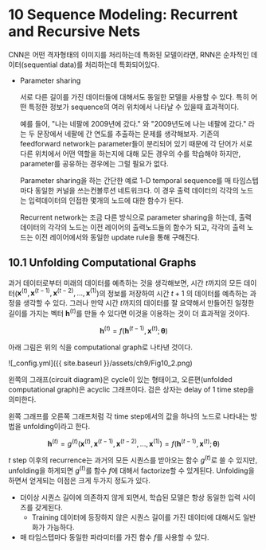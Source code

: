 # 10 Sequence Modeling: Recurrent and Recursive Nets

CNN은 어떤 격자형태의 이미지를 처리하는데 특화된 모델이라면, RNN은 순차적인 데이터(sequential data)를 처리하는데 특화되어있다.

- Parameter sharing

    서로 다른 길이를 가진 데이터들에 대해서도 동일한 모델을 사용할 수 있다. 특히 어떤 특정한 정보가 sequence의 여러 위치에서 나타날 수 있을때 효과적이다.

    예를 들어, "나는 네팔에 2009년에 갔다." 와 "2009년도에 나는 네팔에 갔다." 라는 두 문장에서 네팔에 간 연도를 추출하는 문제를 생각해보자. 기존의 feedforward network는 parameter들이 분리되어 있기 때문에 각 단어가 서로 다른 위치에서 어떤 역할을 하는지에 대해 모든 경우의 수를 학습해야 하지만, parameter를 공유하는 경우에는 그럴 필요가 없다.

    Parameter sharing을 하는 간단한 예로 1-D temporal sequence를 매 타임스텝마다 동일한 커널을 쓰는컨볼루션 네트워크다. 이 경우 출력 데이터의 각각의 노드는 입력데이터의 인접한 몇개의 노드에 대한 함수가 된다. 

    Recurrent network는 조금 다른 방식으로 parameter sharing을 하는데, 출력 데이터의 각각의 노드는 이전 레이어의 출력노드들의 함수가 되고, 각각의 출력 노드는 이전 레이어에서와 동일한 update rule을 통해 구해진다.

## 10.1 Unfolding Computational Graphs

과거 데이터로부터 미래의 데이터를 예측하는 것을 생각해보면, 시간 $t$까지의 모든 데이터($\boldsymbol x^{(t)},\boldsymbol x^{(t-1)},\boldsymbol x^{(t-2)},...,\boldsymbol x^{(1)}$)의 정보를 저장하여 시간 $t+1$ 의 데이터를 예측하는 과정을 생각할 수 있다. 그러나 만약 시간 $t$까지의 데이터를 잘 요약해서 만들어진 일정한 길이를 가지는 벡터 $\boldsymbol h^{(t)}$를 만들 수 있다면 이것을 이용하는 것이 더 효과적일 것이다.

$$\boldsymbol h^{(t)} = f(\boldsymbol h^{(t-1)},\boldsymbol x^{(t)};\boldsymbol \theta)$$

아래 그림은 위의 식을 computational graph로 나타낸 것이다.

![_config.yml]({{ site.baseurl }}/assets/ch9/Fig10_2.png)

왼쪽의 그래프(circuit diagram)은 cycle이 있는 형태이고, 오른편(unfolded computational graph)은 acyclic 그래프이다. 검은 상자는 delay of 1 time step을 의미한다.

왼쪽 그래프를 오른쪽 그래프처럼 각 time step에서의 값을 하나의 노드로 나타내는 방법을 unfolding이라고 한다.

$$\boldsymbol h^{(t)}=g^{(t)}(\boldsymbol x^{(t)},\boldsymbol x^{(t-1)},\boldsymbol x^{(t-2)},...,\boldsymbol x^{(1)})  = f(\boldsymbol h^{(t-1)},\boldsymbol x^{(t)};\boldsymbol \theta)$$

$t$ step 이후의 recurrence는 과거의 모든 시퀀스를 받아오는 함수 $g^{(t)}$로 쓸 수 있지만, unfolding을 하게되면 $g^{(t)}$를 함수 $f$에 대해서 factorize할 수 있게된다. Unfolding을 하면서 얻게되는 이점은 크게 두가지 정도가 있다.

- 더이상 시퀀스 길이에 의존하지 않게 되면서, 학습된 모델은 항상 동일한 입력 사이즈를 갖게된다.
    - Training 데이터에 등장하지 않은 시퀀스 길이를 가진 데이터에 대해서도 일반화가 가능하다.
- 매 타임스텝마다 동일한 파라미터를 가진 함수 $f$를 사용할 수 있다.